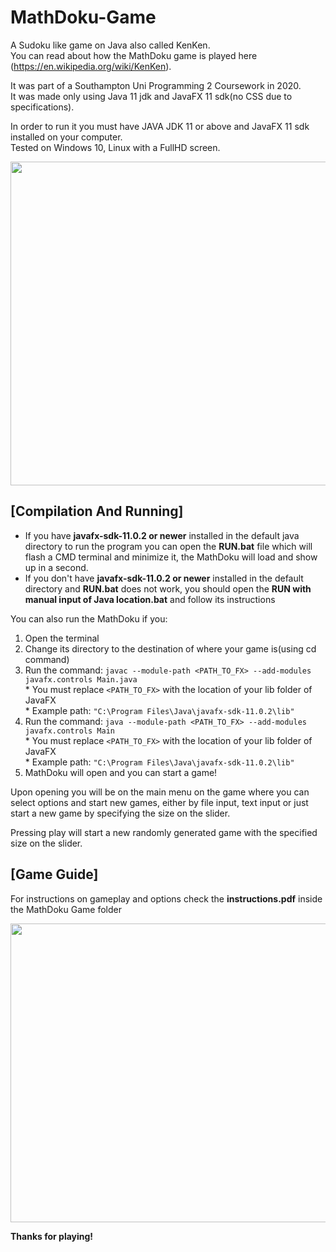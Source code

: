 # MathDoku-Game
A Sudoku like game on Java also called KenKen. <br>
You can read about how the MathDoku game is played here (https://en.wikipedia.org/wiki/KenKen).<br>

It was part of a Southampton Uni Programming 2 Coursework in 2020.<br>
It was made only using Java 11 jdk and JavaFX 11 sdk(no CSS due to specifications).<br>

In order to run it you must have JAVA JDK 11 or above and JavaFX 11 sdk installed on your computer.<br>
Tested on Windows 10, Linux with a FullHD screen.

<img src="https://user-images.githubusercontent.com/59044933/120568304-84679f80-c40b-11eb-90fe-2b7a94b2fd0a.PNG" width="516" height="518"/>

## [Compilation And Running]
 * If you have **javafx-sdk-11.0.2 or newer** installed in the default java directory to run the program you can open the **RUN.bat** file which will flash a CMD terminal and minimize it, the MathDoku will load and show up in a second.<br>
 * If you don't have **javafx-sdk-11.0.2 or newer** installed in the default directory and **RUN.bat** does not work, you should open the **RUN with manual input of Java location.bat** and follow its instructions<br>

 You can also run the MathDoku if you:<br>
  1. Open the terminal<br>
  2. Change its directory to the destination of where your game is(using cd command)<br>
  3. Run the command: `javac --module-path <PATH_TO_FX> --add-modules javafx.controls Main.java`<br>
    * You must replace `<PATH_TO_FX>` with the location of your lib folder of JavaFX<br>
    * Example path: `"C:\Program Files\Java\javafx-sdk-11.0.2\lib"`<br>
  4. Run the command: `java --module-path <PATH_TO_FX> --add-modules javafx.controls Main`<br>
    * You must replace `<PATH_TO_FX>` with the location of your lib folder of JavaFX<br>
    *	Example path: `"C:\Program Files\Java\javafx-sdk-11.0.2\lib"`<br>
  5. MathDoku will open and you can start a game!<br>

Upon opening you will be on the main menu on the game where you can select options and start new games, either by file input, text input or just start a new game by specifying the size on the slider.<br>

Pressing play will start a new randomly generated game with the specified size on the slider.<br>

## [Game Guide]
For instructions on gameplay and options check the **instructions.pdf** inside the MathDoku Game folder<br>

<img src="https://user-images.githubusercontent.com/59044933/120568793-88e08800-c40c-11eb-9bcd-672f0d85b375.PNG" width="576" height="478"/>

**Thanks for playing!**
